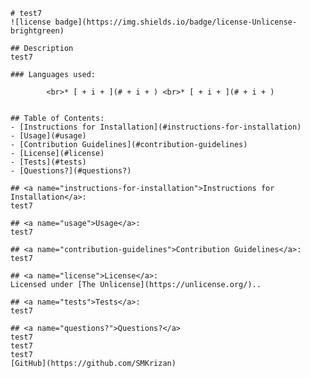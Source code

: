 
    # test7
    ![license badge](https://img.shields.io/badge/license-Unlicense-brightgreen)

    ## Description
    test7

    ### Languages used:
    
            <br>* [ + i + ](# + i + ) <br>* [ + i + ](# + i + )
        

    ## Table of Contents:
    - [Instructions for Installation](#instructions-for-installation)
    - [Usage](#usage)
    - [Contribution Guidelines](#contribution-guidelines)
    - [License](#license)
    - [Tests](#tests)
    - [Questions?](#questions?)

    ## <a name="instructions-for-installation">Instructions for Installation</a>:
    test7

    ## <a name="usage">Usage</a>:
    test7
    
    ## <a name="contribution-guidelines">Contribution Guidelines</a>:
    test7

    ## <a name="license">License</a>:
    Licensed under [The Unlicense](https://unlicense.org/)..

    ## <a name="tests">Tests</a>:
    test7

    ## <a name="questions?">Questions?</a>
    test7
    test7
    test7
    [GitHub](https://github.com/SMKrizan)

    